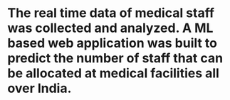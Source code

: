 # The real time data of medical staff was collected and analyzed. A ML based web application was built to predict the number of staff that can be allocated at medical facilities all over India.
